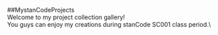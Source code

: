 ##MystanCodeProjects\
Welcome to my project collection gallery!\
You guys can enjoy my creations during stanCode SC001 class period.\


